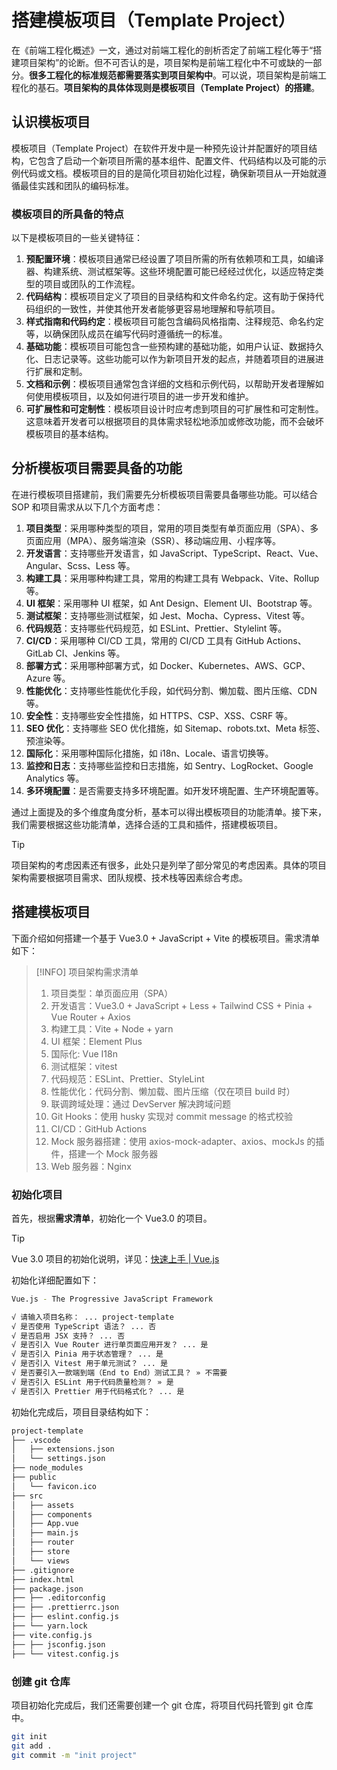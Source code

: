 # 搭建模板项目（Template Project）

在《前端工程化概述》一文，通过对前端工程化的剖析否定了前端工程化等于“搭建项目架构”的论断。但不可否认的是，项目架构是前端工程化中不可或缺的一部分。**很多工程化的标准规范都需要落实到项目架构中**。可以说，项目架构是前端工程化的基石。**项目架构的具体体现则是模板项目（Template Project）的搭建**。

## 认识模板项目

模板项目（Template Project）在软件开发中是一种预先设计并配置好的项目结构，它包含了启动一个新项目所需的基本组件、配置文件、代码结构以及可能的示例代码或文档。模板项目的目的是简化项目初始化过程，确保新项目从一开始就遵循最佳实践和团队的编码标准。

### 模板项目的所具备的特点

以下是模板项目的一些关键特征：

1. **预配置环境**：模板项目通常已经设置了项目所需的所有依赖项和工具，如编译器、构建系统、测试框架等。这些环境配置可能已经经过优化，以适应特定类型的项目或团队的工作流程。
2. **代码结构**：模板项目定义了项目的目录结构和文件命名约定。这有助于保持代码组织的一致性，并使其他开发者能够更容易地理解和导航项目。
3. **样式指南和代码约定**：模板项目可能包含编码风格指南、注释规范、命名约定等，以确保团队成员在编写代码时遵循统一的标准。
4. **基础功能**：模板项目可能包含一些预构建的基础功能，如用户认证、数据持久化、日志记录等。这些功能可以作为新项目开发的起点，并随着项目的进展进行扩展和定制。
5. **文档和示例**：模板项目通常包含详细的文档和示例代码，以帮助开发者理解如何使用模板项目，以及如何进行项目的进一步开发和维护。
6. **可扩展性和可定制性**：模板项目设计时应考虑到项目的可扩展性和可定制性。这意味着开发者可以根据项目的具体需求轻松地添加或修改功能，而不会破坏模板项目的基本结构。

## 分析模板项目需要具备的功能

在进行模板项目搭建前，我们需要先分析模板项目需要具备哪些功能。可以结合 SOP 和项目需求从以下几个方面考虑：

1. **项目类型**：采用哪种类型的项目，常用的项目类型有单页面应用（SPA）、多页面应用（MPA）、服务端渲染（SSR）、移动端应用、小程序等。
2. **开发语言**：支持哪些开发语言，如 JavaScript、TypeScript、React、Vue、Angular、Scss、Less 等。
3. **构建工具**：采用哪种构建工具，常用的构建工具有 Webpack、Vite、Rollup 等。
4. **UI 框架**：采用哪种 UI 框架，如 Ant Design、Element UI、Bootstrap 等。
5. **测试框架**：支持哪些测试框架，如 Jest、Mocha、Cypress、Vitest 等。
6. **代码规范**：支持哪些代码规范，如 ESLint、Prettier、Stylelint 等。
7. **CI/CD**：采用哪种 CI/CD 工具，常用的 CI/CD 工具有 GitHub Actions、GitLab CI、Jenkins 等。
8. **部署方式**：采用哪种部署方式，如 Docker、Kubernetes、AWS、GCP、Azure 等。
9. **性能优化**：支持哪些性能优化手段，如代码分割、懒加载、图片压缩、CDN 等。
10. **安全性**：支持哪些安全性措施，如 HTTPS、CSP、XSS、CSRF 等。
11. **SEO 优化**：支持哪些 SEO 优化措施，如 Sitemap、robots.txt、Meta 标签、预渲染等。
12. **国际化**：采用哪种国际化措施，如 i18n、Locale、语言切换等。
13. **监控和日志**：支持哪些监控和日志措施，如 Sentry、LogRocket、Google Analytics 等。
14. **多环境配置**：是否需要支持多环境配置。如开发环境配置、生产环境配置等。

通过上面提及的多个维度角度分析，基本可以得出模板项目的功能清单。接下来，我们需要根据这些功能清单，选择合适的工具和插件，搭建模板项目。

> [!TIP]
> 项目架构的考虑因素还有很多，此处只是列举了部分常见的考虑因素。具体的项目架构需要根据项目需求、团队规模、技术栈等因素综合考虑。

## 搭建模板项目

下面介绍如何搭建一个基于 Vue3.0 + JavaScript + Vite 的模板项目。需求清单如下：

> [!INFO] 项目架构需求清单
>
> 1. 项目类型：单页面应用（SPA）
> 2. 开发语言：Vue3.0 + JavaScript + Less + Tailwind CSS + Pinia + Vue Router + Axios
> 3. 构建工具：Vite + Node + yarn
> 4. UI 框架：Element Plus
> 5. 国际化: Vue I18n
> 6. 测试框架：vitest
> 7. 代码规范：ESLint、Prettier、StyleLint
> 8. 性能优化：代码分割、懒加载、图片压缩（仅在项目 build 时）
> 9. 联调跨域处理：通过 DevServer 解决跨域问题
> 10. Git Hooks：使用 husky 实现对 commit message 的格式校验
> 11. CI/CD：GitHub Actions
> 12. Mock 服务器搭建：使用 axios-mock-adapter、axios、mockJs 的插件，搭建一个 Mock 服务器
> 13. Web 服务器：Nginx

### 初始化项目

首先，根据**需求清单**，初始化一个 Vue3.0 的项目。

> [!TIP]
> Vue 3.0 项目的初始化说明，详见：[快速上手 | Vue.js](https://cn.vuejs.org/guide/quick-start.html#creating-a-vue-application)

初始化详细配置如下：

```bash
Vue.js - The Progressive JavaScript Framework

√ 请输入项目名称： ... project-template
√ 是否使用 TypeScript 语法？ ... 否
√ 是否启用 JSX 支持？ ... 否
√ 是否引入 Vue Router 进行单页面应用开发？ ... 是
√ 是否引入 Pinia 用于状态管理？ ... 是
√ 是否引入 Vitest 用于单元测试？ ... 是
√ 是否要引入一款端到端（End to End）测试工具？ » 不需要
√ 是否引入 ESLint 用于代码质量检测？ » 是
√ 是否引入 Prettier 用于代码格式化？ ... 是
```

初始化完成后，项目目录结构如下：

```bash
project-template
├── .vscode
│   ├── extensions.json
│   └── settings.json
├── node_modules
├── public
│   └── favicon.ico
├── src
│   ├── assets
│   ├── components
│   ├── App.vue
│   ├── main.js
│   ├── router
│   ├── store
│   └── views
├── .gitignore
├── index.html
├── package.json
├── ├── .editorconfig
├── ├── .prettierrc.json
├── ├── eslint.config.js
├── └── yarn.lock
├── vite.config.js
├── ├── jsconfig.json
├── └── vitest.config.js
```

### 创建 git 仓库

项目初始化完成后，我们还需要创建一个 git 仓库，将项目代码托管到 git 仓库中。

```bash
git init
git add .
git commit -m "init project"
```
